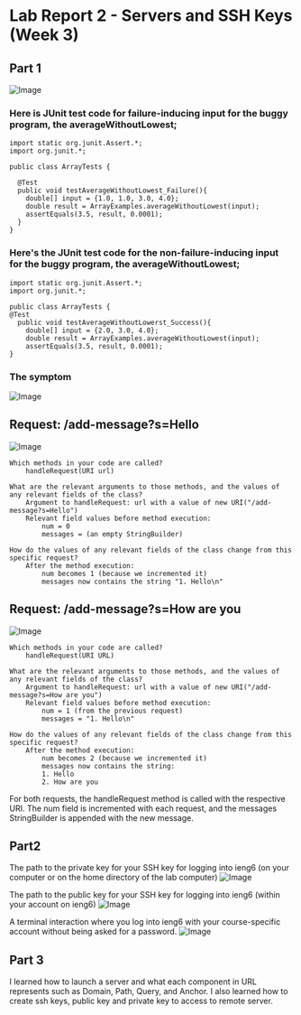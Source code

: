 # Lab Report 2 - Servers and SSH Keys (Week 3)

## Part 1

![Image](terminalpart1.png)

### Here is JUnit test code for failure-inducing input for the buggy program, the averageWithoutLowest;

```
import static org.junit.Assert.*;
import org.junit.*;

public class ArrayTests {

  @Test
  public void testAverageWithoutLowest_Failure(){
    double[] input = {1.0, 1.0, 3.0, 4.0};
    double result = ArrayExamples.averageWithoutLowest(input);
    assertEquals(3.5, result, 0.0001);
  }
}
```

### Here's the JUnit test code for the non-failure-inducing input for the buggy program, the averageWithoutLowest;
```
import static org.junit.Assert.*;
import org.junit.*;

public class ArrayTests {
@Test
  public void testAverageWithoutLowerst_Success(){
    double[] input = {2.0, 3.0, 4.0};
    double result = ArrayExamples.averageWithoutLowest(input);
    assertEquals(3.5, result, 0.0001);
}
```

### The symptom

![Image](terminalpart1.png)


## Request: /add-message?s=Hello
![Image](firstsc.png)

    Which methods in your code are called?
        handleRequest(URI url)

    What are the relevant arguments to those methods, and the values of any relevant fields of the class?
        Argument to handleRequest: url with a value of new URI("/add-message?s=Hello")
        Relevant field values before method execution:
            num = 0
            messages = (an empty StringBuilder)

    How do the values of any relevant fields of the class change from this specific request?
        After the method execution:
            num becomes 1 (because we incremented it)
            messages now contains the string "1. Hello\n"

## Request: /add-message?s=How are you
![Image](secsc.png)

    Which methods in your code are called?
        handleRequest(URI URL)

    What are the relevant arguments to those methods, and the values of any relevant fields of the class?
        Argument to handleRequest: url with a value of new URI("/add-message?s=How are you")
        Relevant field values before method execution:
            num = 1 (from the previous request)
            messages = "1. Hello\n"

    How do the values of any relevant fields of the class change from this specific request?
        After the method execution:
            num becomes 2 (because we incremented it)
            messages now contains the string:
            1. Hello
            2. How are you

For both requests, the handleRequest method is called with the respective URI. The num field is incremented with each request, and the messages StringBuilder is appended with the new message.


## Part2
The path to the private key for your SSH key for logging into ieng6 (on your computer or on the home directory of the lab computer)
![Image](part2-1.png)

The path to the public key for your SSH key for logging into ieng6 (within your account on ieng6)
![Image](part2-2.png)

A terminal interaction where you log into ieng6 with your course-specific account without being asked for a password.
![Image](part2-3.png)

## Part 3

I learned how to launch a server and what each component in URL represents such as Domain, Path, Query, and Anchor. I also learned how to create ssh keys, public key and private key to access to remote server.

